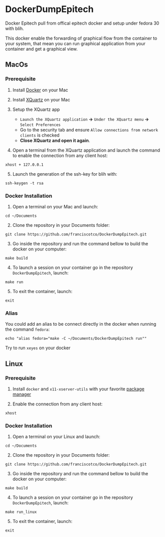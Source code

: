 # DockerDumpEpitech
Docker Epitech pull from offical epitech docker and setup under fedora 30 with blih.

This docker enable the forwarding of graphical flow from the container to your system, that mean you can run graphical application from your container and get a graphical view.

## MacOs

### Prerequisite

1. Install [Docker](https://docs.docker.com/docker-for-mac/install/) on your Mac

2. Install [XQuartz](https://www.xquartz.org/) on your Mac

3. Setup the XQuartz app
    * `Launch the XQuartz application` __&rarr;__ `Under the XQuartz menu` **&rarr;** `Select Preferences`
    * Go to the security tab and ensure `Allow connections from network clients` is checked
    * __Close XQuartz and open it again__.

4. Open a terminal from the XQuartz application and launch the command to enable the connection from any client host:
```
xhost + 127.0.0.1
```

5. Launch the generation of the ssh-key for blih with:
```
ssh-keygen -t rsa
```

### Docker Installation

1. Open a terminal on your Mac and launch:
```
cd ~/Documents
```

2. Clone the repository in your Documents folder:
```
git clone https://github.com/franciscotco/DockerDumpEpitech.git
```

3. Go inside the repository and run the command bellow to build the docker on your computer:
```
make build
```

4. To launch a session on your container go in the repository `DockerDumpEpitech`, launch:
```
make run
```

5. To exit the container, launch:
```
exit
```

### Alias
You could add an alias to be connect directly in the docker when running the command `fedora`: 
```
echo "alias fedora="make -C ~/Documents/DockerDumpEpitech run""
```

Try to run `xeyes` on your docker

## Linux

### Prerequisite

1. Install `docker` and `x11-xserver-utils` with your favorite [package manager](https://en.wikipedia.org/wiki/Package_manager) 

2. Enable the connection from any client host:
```
xhost
```

### Docker Installation

1. Open a terminal on your Linux and launch:
```
cd ~/Documents
```

2. Clone the repository in your Documents folder:
```
git clone https://github.com/franciscotco/DockerDumpEpitech.git
```

3. Go inside the repository and run the command bellow to build the docker on your computer:
```
make build
```

4. To launch a session on your container go in the repository `DockerDumpEpitech`, launch:
```
make run_linux
```

5. To exit the container, launch:
```
exit
```
